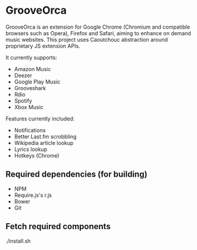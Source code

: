 GrooveOrca
==========

GrooveOrca is an extension for Google Chrome (Chromium and compatible browsers
such as Opera), Firefox and Safari, aiming to enhance on demand music websites.
This project uses Caoutchouc abstraction around proprietary JS extension APIs.

It currently supports:

- Amazon Music
- Deezer
- Google Play Music
- Grooveshark
- Rdio
- Spotify
- Xbox Music

Features currently included:

- Notifications
- Better Last.fm scrobbling
- Wikipedia article lookup
- Lyrics lookup
- Hotkeys (Chrome)

Required dependencies (for building)
------------------------------------

- NPM
- Require.js's r.js
- Bower
- Git


Fetch required components
-------------------------

./install.sh

